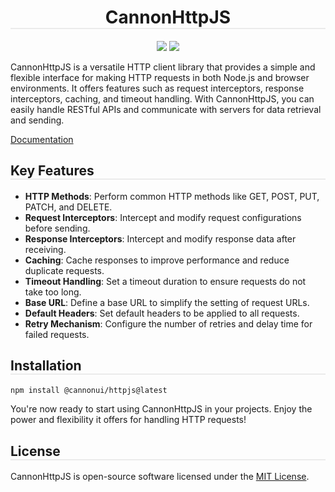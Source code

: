 <h1 align="center" style="border-bottom: 2px solid #ebebeb;">CannonHttpJS</h1>
<div align="center" style="margin-bottom: 10px;">
<img src="https://img.shields.io/badge/license-MIT-green" />
<img src="https://img.shields.io/badge/test_coverage-98%25-cyan" />
</div>

CannonHttpJS is a versatile HTTP client library that provides a simple and flexible interface for making HTTP requests in both Node.js and browser environments. It offers features such as request interceptors, response interceptors, caching, and timeout handling. With CannonHttpJS, you can easily handle RESTful APIs and communicate with servers for data retrieval and sending.

<a href="https://cannonmaster.github.io/doc-cannonhttpjs/">Documentation</a>

<h2 style="border-bottom: 2px solid #ebebeb;"> Key Features</h2>

- **HTTP Methods**: Perform common HTTP methods like GET, POST, PUT, PATCH, and DELETE.
- **Request Interceptors**: Intercept and modify request configurations before sending.
- **Response Interceptors**: Intercept and modify response data after receiving.
- **Caching**: Cache responses to improve performance and reduce duplicate requests.
- **Timeout Handling**: Set a timeout duration to ensure requests do not take too long.
- **Base URL**: Define a base URL to simplify the setting of request URLs.
- **Default Headers**: Set default headers to be applied to all requests.
- **Retry Mechanism**: Configure the number of retries and delay time for failed requests.

<h2 style="border-bottom: 2px solid #ebebeb;">Installation</h2>

```bash
npm install @cannonui/httpjs@latest
```

You're now ready to start using CannonHttpJS in your projects. Enjoy the power and flexibility it offers for handling HTTP requests!

<h2 style="border-bottom: 2px solid #ebebeb;">License</h2>

CannonHttpJS is open-source software licensed under the [MIT License](https://opensource.org/licenses/MIT).
